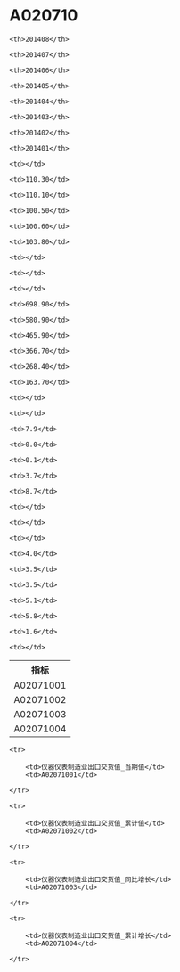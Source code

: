 A020710
======


<table>

<tr>
    <th>指标</th>
    
    <th>201408</th>
    
    <th>201407</th>
    
    <th>201406</th>
    
    <th>201405</th>
    
    <th>201404</th>
    
    <th>201403</th>
    
    <th>201402</th>
    
    <th>201401</th>
    
</tr>


<tr>
    <td>A02071001</td>
    
    <td></td>
    
    <td>110.30</td>
    
    <td>110.10</td>
    
    <td>100.50</td>
    
    <td>100.60</td>
    
    <td>103.80</td>
    
    <td></td>
    
    <td></td>
    

</tr>

<tr>
    <td>A02071002</td>
    
    <td></td>
    
    <td>698.90</td>
    
    <td>580.90</td>
    
    <td>465.90</td>
    
    <td>366.70</td>
    
    <td>268.40</td>
    
    <td>163.70</td>
    
    <td></td>
    

</tr>

<tr>
    <td>A02071003</td>
    
    <td></td>
    
    <td>7.9</td>
    
    <td>0.0</td>
    
    <td>0.1</td>
    
    <td>3.7</td>
    
    <td>8.7</td>
    
    <td></td>
    
    <td></td>
    

</tr>

<tr>
    <td>A02071004</td>
    
    <td></td>
    
    <td>4.0</td>
    
    <td>3.5</td>
    
    <td>3.5</td>
    
    <td>5.1</td>
    
    <td>5.8</td>
    
    <td>1.6</td>
    
    <td></td>
    

</tr>


</table>

<table>
    
    <tr>

        <td>仪器仪表制造业出口交货值_当期值</td>
        <td>A02071001</td>

    </tr>
    
    <tr>

        <td>仪器仪表制造业出口交货值_累计值</td>
        <td>A02071002</td>

    </tr>
    
    <tr>

        <td>仪器仪表制造业出口交货值_同比增长</td>
        <td>A02071003</td>

    </tr>
    
    <tr>

        <td>仪器仪表制造业出口交货值_累计增长</td>
        <td>A02071004</td>

    </tr>
    
</table>
